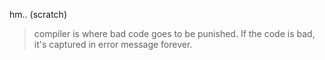 hm.. (scratch)

> compiler is where bad code goes to be punished. If the code 
> is bad, it's captured in error message forever.
